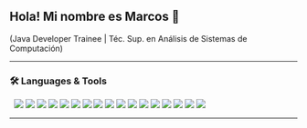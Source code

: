 ## Hola! Mi nombre es Marcos 👋
(Java Developer Trainee | Téc. Sup. en Análisis de Sistemas de Computación)

----

### 🛠️ Languages & Tools
![]() ![]()
<img src="https://img.icons8.com/color/60/000000/java-coffee-cup-logo--v2.png"/>
<img src="https://img.icons8.com/color/60/000000/c-sharp-logo.png"/>
<img src="https://img.icons8.com/color/60/000000/sql.png"/>
<img src="https://img.icons8.com/color/60/000000/javascript--v1.png"/>
<img src="https://img.icons8.com/color/60/000000/php.png"/>
<img src="https://img.icons8.com/color/60/000000/html-5--v1.png"/>
<img src="https://img.icons8.com/color/60/000000/css3.png"/>
<img src="https://img.icons8.com/color/60/000000/spring-logo.png"/>
<img src="https://img.icons8.com/color/60/000000/intellij-idea.png"/>
<img src="https://img.icons8.com/color/60/000000/visual-studio-2019.png"/>
<img src="https://img.icons8.com/color/60/000000/visual-studio-code-2019.png"/>
<img src="https://img.icons8.com/color/60/000000/sublime-text.png"/>
<img src="https://img.icons8.com/color/60/000000/mysql-logo.png"/>
<img src="https://img.icons8.com/color/60/000000/microsoft-sql-server.png"/>
<img src="https://img.icons8.com/color/60/000000/wordpress.png"/>
<img src="https://img.icons8.com/color/60/000000/adobe-illustrator--v1.png"/>
<img src="https://img.icons8.com/color/60/000000/adobe-photoshop.png"/>

----

<!--
**marcosgfrites/marcosgfrites** is a ✨ _special_ ✨ repository because its `README.md` (this file) appears on your GitHub profile.

Here are some ideas to get you started:

- 🔭 I’m currently working on ...
- 🌱 I’m currently learning ...
- 👯 I’m looking to collaborate on ...
- 🤔 I’m looking for help with ...
- 💬 Ask me about ...
- 📫 How to reach me: ...
- 😄 Pronouns: ...
- ⚡ Fun fact: ...
-->
